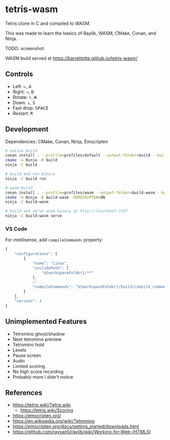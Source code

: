 # tetris-wasm

Tetris clone in C and compiled to WASM.

This was made to learn the basics of Raylib, WASM, CMake, Conan, and Ninja.

TODO: screenshot

WASM build served at https://barrettotte.github.io/tetris-wasm/

## Controls

<ul>
  <li>Left: <kbd>&#8592;</kbd>, <kbd>A</kbd></li>
  <li>Right: <kbd>&#8594;</kbd>, <kbd>D</kbd></li>
  <li>Rotate: <kbd>&#8593;</kbd>, <kbd>W</kbd></li>
  <li>Down: <kbd>&#8595;</kbd>, <kbd>S</kbd></li>
  <li>Fast drop: <kbd>SPACE</kbd></li>
  <li>Restart: <kbd>R</kbd></li>
</ul>

## Development

Dependencies: CMake, Conan, Ninja, Emscripten

```sh
# native build
conan install . --profile=profiles/default --output-folder=build --build=missing
cmake -G Ninja -B build
ninja -C build

# build and run binary
ninja -C build run
```

```sh
# wasm build
conan install . --profile=profiles/wasm --output-folder=build-wasm --build=missing
cmake -G Ninja -B build-wasm -DEMSCRIPTEN=ON
ninja -C build-wasm

# build and serve wasm binary at http://localhost:1337
ninja -C build-wasm serve
```

### VS Code

For intellisense, add `compileCommands` property:

```js
{
    "configurations": [
        {
            "name": "Linux",
            "includePath": [
                "${workspaceFolder}/**"
            ],
            // ...
            "compileCommands": "${workspaceFolder}/build/compile_commands.json"
        }
    ],
    "version": 4
}
```

## Unimplemented Features

- Tetromino ghost/shadow
- Next tetromino preview
- Tetromino hold
- Levels
- Pause screen
- Audio
- Limited scoring
- No high score recording
- Probably more I didn't notice

## References

- https://tetris.wiki/Tetris.wiki
  - https://tetris.wiki/Scoring
- https://emscripten.org/
- https://en.wikipedia.org/wiki/Tetromino
- https://emscripten.org/docs/getting_started/downloads.html
- https://github.com/raysan5/raylib/wiki/Working-for-Web-(HTML5)
